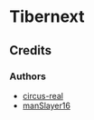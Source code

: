 # Tibernext
## Credits
### Authors
- [circus-real](https://github.com/circus-real)
- [manSlayer16](https://github.com/manSlayer16)
